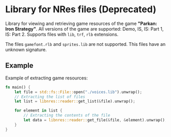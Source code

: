 # Library for NRes files (Deprecated)

Library for viewing and retrieving game resources of the game **"Parkan: Iron Strategy"**.
All versions of the game are supported: Demo, IS, IS: Part 1, IS: Part 2.
Supports files with `lib`, `trf`, `rlb` extensions.

The files `gamefont.rlb` and `sprites.lib` are not supported.
This files have an unknown signature.

## Example

Example of extracting game resources:

```rust
fn main() {
    let file = std::fs::File::open("./voices.lib").unwrap();
    // Extracting the list of files
    let list = libnres::reader::get_list(&file).unwrap();

    for element in list {
        // Extracting the contents of the file
        let data = libnres::reader::get_file(&file, &element).unwrap();
    }
}
```
